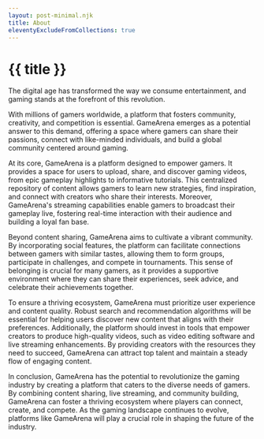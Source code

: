 ```yaml
---
layout: post-minimal.njk
title: About
eleventyExcludeFromCollections: true
---
```


# {{ title }}

The digital age has transformed the way we consume entertainment, and gaming stands at the forefront of this revolution.

With millions of gamers worldwide, a platform that fosters community, creativity, and competition is essential. GameArena emerges as a potential answer to this demand, offering a space where gamers can share their passions, connect with like-minded individuals, and build a global community centered around gaming.

At its core, GameArena is a platform designed to empower gamers. It provides a space for users to upload, share, and discover gaming videos, from epic gameplay highlights to informative tutorials. This centralized repository of content allows gamers to learn new strategies, find inspiration, and connect with creators who share their interests. Moreover, GameArena's streaming capabilities enable gamers to broadcast their gameplay live, fostering real-time interaction with their audience and building a loyal fan base.

Beyond content sharing, GameArena aims to cultivate a vibrant community. By incorporating social features, the platform can facilitate connections between gamers with similar tastes, allowing them to form groups, participate in challenges, and compete in tournaments. This sense of belonging is crucial for many gamers, as it provides a supportive environment where they can share their experiences, seek advice, and celebrate their achievements together.

To ensure a thriving ecosystem, GameArena must prioritize user experience and content quality. Robust search and recommendation algorithms will be essential for helping users discover new content that aligns with their preferences. Additionally, the platform should invest in tools that empower creators to produce high-quality videos, such as video editing software and live streaming enhancements. By providing creators with the resources they need to succeed, GameArena can attract top talent and maintain a steady flow of engaging content.

In conclusion, GameArena has the potential to revolutionize the gaming industry by creating a platform that caters to the diverse needs of gamers. By combining content sharing, live streaming, and community building, GameArena can foster a thriving ecosystem where players can connect, create, and compete. As the gaming landscape continues to evolve, platforms like GameArena will play a crucial role in shaping the future of the industry.
